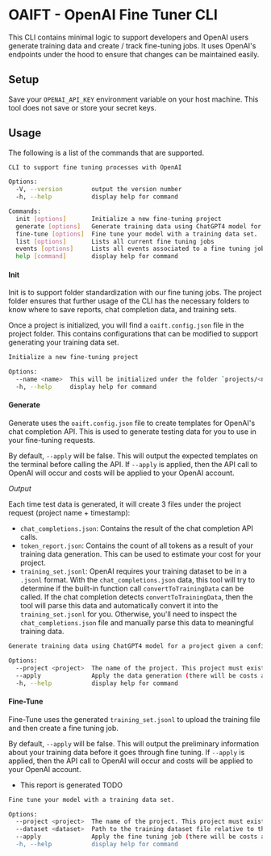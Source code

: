 # OAIFT - OpenAI Fine Tuner CLI

This CLI contains minimal logic to support developers and OpenAI users generate training data and create / track fine-tuning jobs. It uses OpenAI's endpoints under the hood to ensure that changes can be maintained easily.

## Setup

Save your `OPENAI_API_KEY` environment variable on your host machine. This tool does not save or store your secret keys.

## Usage

The following is a list of the commands that are supported.

```sh
CLI to support fine tuning processes with OpenAI

Options:
  -V, --version        output the version number
  -h, --help           display help for command

Commands:
  init [options]       Initialize a new fine-tuning project
  generate [options]   Generate training data using ChatGPT4 model for a project given a configuration file
  fine-tune [options]  Fine tune your model with a training data set.
  list [options]       Lists all current fine tuning jobs
  events [options]     Lists all events associated to a fine tuning job ID
  help [command]       display help for command
```

#### Init

Init is to support folder standardization with our fine tuning jobs. The project folder ensures that further usage of the CLI has the necessary folders to know where to save reports, chat completion data, and training sets.

Once a project is initialized, you will find a `oaift.config.json` file in the project folder. This contains configurations that can be modified to support generating your training data set.

```sh
Initialize a new fine-tuning project

Options:
  --name <name>  This will be initialized under the folder `projects/<name>`
  -h, --help     display help for command
```

#### Generate

Generate uses the `oaift.config.json` file to create templates for OpenAI's chat completion API. This is used to generate testing data for you to use in your fine-tuning requests.

By default, `--apply` will be false. This will output the expected templates on the terminal before calling the API. If `--apply` is applied, then the API call to OpenAI will occur and costs will be applied to your OpenAI account.

_Output_

Each time test data is generated, it will create 3 files under the project request (project name + timestamp):

- `chat_completions.json`: Contains the result of the chat completion API calls.
- `token_report.json`: Contains the count of all tokens as a result of your training data generation. This can be used to estimate your cost for your project.
- `training_set.jsonl`: OpenAI requires your training dataset to be in a `.jsonl` format. With the `chat_completions.json` data, this tool will try to determine if the built-in function call `convertToTrainingData` can be called. If the chat completion detects `convertToTrainingData`, then the tool will parse this data and automatically convert it into the `training_set.jsonl` for you. Otherwise, you'll need to inspect the `chat_completions.json` file and manually parse this data to meaningful training data.

```sh
Generate training data using ChatGPT4 model for a project given a configuration file

Options:
  --project <project>  The name of the project. This project must exist under `./projects/{name}/ with an `oaift.config.json` file.
  --apply              Apply the data generation (there will be costs associated). To only preview the chat completion templates, call this command without the `--apply` flag.
  -h, --help           display help for command
```

#### Fine-Tune

Fine-Tune uses the generated `training_set.jsonl` to upload the training file and then create a fine tuning job.

By default, `--apply` will be false. This will output the preliminary information about your training data before it goes through fine tuning. If `--apply` is applied, then the API call to OpenAI will occur and costs will be applied to your OpenAI account.

- This report is generated TODO

```sh
Fine tune your model with a training data set.

Options:
  --project <project>  The name of the project. This project must exist under `./projects/{name}/ with an `oaift.config.json` file.
  --dataset <dataset>  Path to the training dataset file relative to the project folder. If the project path is './projects/example', the value for dataset is the name of the training dataset folder like 'test-1697567929095'
  --apply              Apply the fine tuning job (there will be costs associated). To preview the fine tuning job's potential cost without running the training, call this command without the `--apply` flag.
  -h, --help           display help for command
```
